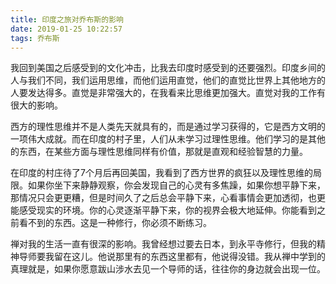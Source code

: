 ```yaml
---
title: 印度之旅对乔布斯的影响
date: 2019-01-25 10:22:57
tags: 乔布斯
---
```


我回到美国之后感受到的文化冲击，比我去印度时感受到的还要强烈。印度乡间的人与我们不同，我们运用思维，而他们运用直觉，他们的直觉比世界上其他地方的人要发达得多。直觉是非常强大的，在我看来比思维更加强大。直觉对我的工作有很大的影响。

西方的理性思维并不是人类先天就具有的，而是通过学习获得的，它是西方文明的一项伟大成就。而在印度的村子里，人们从未学习过理性思维。他们学习的是其他的东西，在某些方面与理性思维同样有价值，那就是直观和经验智慧的力量。

在印度的村庄待了7个月后再回美国，我看到了西方世界的疯狂以及理性思维的局限。如果你坐下来静静观察，你会发现自己的心灵有多焦躁，如果你想平静下来，那情况只会更更糟，但是时间久了之后总会平静下来，心看事情会更加透彻，也更能感受现实的环境。你的心灵逐渐平静下来，你的视界会极大地延伸。你能看到之前看不到的东西。这是一种修行，你必须不断练习。

禅对我的生活一直有很深的影响。我曾经想过要去日本，到永平寺修行，但我的精神导师要我留在这儿。他说那里有的东西这里都有，他说得没错。我从禅中学到的真理就是，如果你愿意跋山涉水去见一个导师的话，往往你的身边就会出现一位。